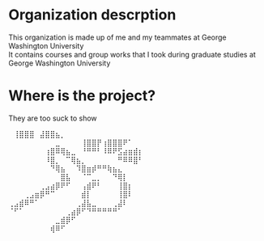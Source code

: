 # Organization descrption
This organization is made up of me and my teammates at George Washington University  
It contains courses and group works that I took during graduate studies at George Washington University

# Where is the project?
They are too suck to show

⠀⢸⣿⣿⣿⠀⣼⣿⣿⣦⡀  
⠀⠀⠀⠀⠀⠀⠀⠀⠀⣀⠀⠀⠀⠀⢸⣿⣿⡟⢰⣿⣿⣿⠟⠁  
⠀⠀⠀⠀⠀⠀⠀⢰⣿⠿⢿⣦⣀⠀⠘⠛⠛⠃⠸⠿⠟⣫⣴⣶⣾⡆  
⠀⠀⠀⠀⠀⠀⠀⠸⣿⡀⠀⠉⢿⣦⡀⠀⠀⠀⠀⠀⠀⠛⠿⠿⣿⠃⠀⠀⠀  
⠀⠀⠀⠀⠀⠀⠀⠀⠙⢿⣦⠀⠀⠹⣿⣶⡾⠛⠛⢷⣦⣄⠀  
⠀⠀⠀⠀⠀⠀⠀⠀⠀⠀⣿⣧⠀⠀⠈⠉⣀⡀⠀⠀⠙⢿⡇  
⠀⠀⠀⠀⠀⠀⢀⣠⣴⡿⠟⠋⠀⠀⢠⣾⠟⠃⠀⠀⠀⢸⣿⡆  
⠀⠀⠀⢀⣠⣶⡿⠛⠉⠀⠀⠀⠀⠀⣾⡇⠀⠀⠀⠀⠀⢸⣿⠇  
⢀⣠⣾⠿⠛⠁⠀⠀⠀⠀⠀⠀⠀⢀⣼⣧⣀⠀⠀⠀⢀⣼⠇  
⠈⠋⠁⠀⠀⠀⠀⠀⠀⠀⠀⢀⣴⡿⠋⠙⠛⠛⠛⠛⠛⠁  
⠀⠀⠀⠀⠀⠀⠀⠀⠀⣀⣾⡿⠋⠀  
⠀⠀⠀⠀⠀⠀⠀⠀⢾⠿⠋⠀  
 
